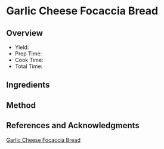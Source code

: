 # Garlic Cheese Focaccia Bread

## Overview

- Yield:
- Prep Time:
- Cook Time:
- Total Time:

## Ingredients


## Method



## References and Acknowledgments

[Garlic Cheese Focaccia Bread](http://www.accidentalhappybaker.com/garlic-cheese-focaccia-bread/)

